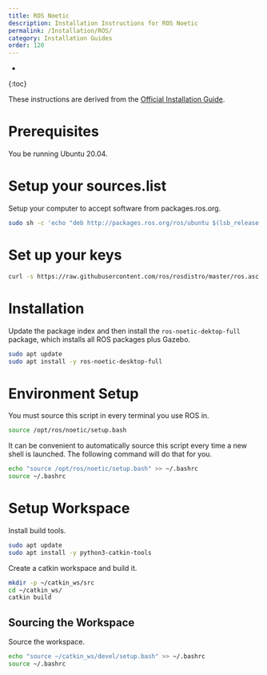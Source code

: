```yaml
---
title: ROS Noetic
description: Installation Instructions for ROS Noetic
permalink: /Installation/ROS/
category: Installation Guides
order: 120
---
```

*
{:toc}

These instructions are derived from the [Official Installation Guide](http://wiki.ros.org/noetic/Installation/Ubuntu).

# Prerequisites
You be running Ubuntu 20.04.

# Setup your sources.list
Setup your computer to accept software from packages.ros.org.
```bash
sudo sh -c 'echo "deb http://packages.ros.org/ros/ubuntu $(lsb_release -sc) main" > /etc/apt/sources.list.d/ros-latest.list'
```

# Set up your keys
```bash
curl -s https://raw.githubusercontent.com/ros/rosdistro/master/ros.asc | sudo apt-key add -
```

# Installation
Update the package index and then install the `ros-noetic-dektop-full` package, which installs all ROS packages plus Gazebo.
```bash
sudo apt update
sudo apt install -y ros-noetic-desktop-full
```

# Environment Setup
You must source this script in every terminal you use ROS in.
```bash
source /opt/ros/noetic/setup.bash
```

It can be convenient to automatically source this script every time a new shell is launched. The following command will do that for you.
```bash
echo "source /opt/ros/noetic/setup.bash" >> ~/.bashrc
source ~/.bashrc
```

# Setup Workspace
Install build tools.
```bash
sudo apt update
sudo apt install -y python3-catkin-tools
```

Create a catkin workspace and build it.
```bash
mkdir -p ~/catkin_ws/src
cd ~/catkin_ws/
catkin build
```

## Sourcing the Workspace
Source the workspace.
```bash
echo "source ~/catkin_ws/devel/setup.bash" >> ~/.bashrc
source ~/.bashrc
```